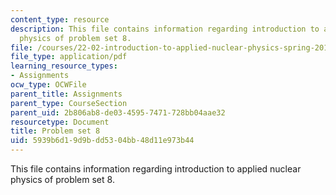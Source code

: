 ```yaml
---
content_type: resource
description: This file contains information regarding introduction to applied nuclear
  physics of problem set 8.
file: /courses/22-02-introduction-to-applied-nuclear-physics-spring-2012/5939b6d19d9bdd5304bb48d11e973b44_MIT22_02S12_pset8.pdf
file_type: application/pdf
learning_resource_types:
- Assignments
ocw_type: OCWFile
parent_title: Assignments
parent_type: CourseSection
parent_uid: 2b806ab8-de03-4595-7471-728bb04aae32
resourcetype: Document
title: Problem set 8
uid: 5939b6d1-9d9b-dd53-04bb-48d11e973b44
---
```

This file contains information regarding introduction to applied nuclear physics of problem set 8.

